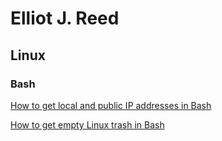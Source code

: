 # Elliot J. Reed

## Linux

### Bash

[How to get local and public IP addresses in Bash](Linux/Bash/Get%20Local%20and%20Public%20IP%20Addresses%20Bash.md)

[How to get empty Linux trash in Bash](Linux/Bash/Clear%20Trash%20Command%20Line%20Bash.md)
